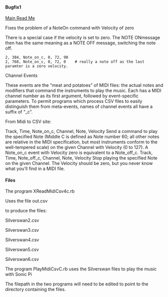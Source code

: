 

#### Bugfix1

[Main Read Me](  https://github.com/ClearMemory041063/Playing-Midi-Files-on-Sonic-PIReadMe.md)


Fixes the problem of a NoteOn command with Velocity of zero

There is a special case if the velocity is set to zero. The NOTE ONmessage then has the same meaning as a NOTE OFF message, switching the note off.


```
2, 384, Note_on_c, 0, 72, 90
2, 768, Note_on_c, 0, 72, 0    # really a note off as the last paramter is a zero velocity.
```

Channel Events

These events are the “meat and potatoes” of MIDI files: the actual notes and modifiers that command the instruments to play the music. Each has a MIDI channel number as its first argument, followed by event-specific parameters. To permit programs which process CSV files to easily distinguish them from meta-events, names of channel events all have a suffix of “_c”.

From Midi to CSV site:


Track, Time, Note_on_c, Channel, Note, Velocity
Send a command to play the specified Note (Middle C is defined as Note number 60; all other notes are relative in the MIDI specification, but most instruments conform to the well-tempered scale) on the given Channel with Velocity (0 to 127). A Note_on_c event with Velocity zero is equivalent to a Note_off_c.
Track, Time, Note_off_c, Channel, Note, Velocity
Stop playing the specified Note on the given Channel. The Velocity should be zero, but you never know what you’ll find in a MIDI file.

#### Files

The program XReadMidiCsv4c.rb

Uses the file out.csv

to produce the files:

Silverswan2.csv

Silverswan3.csv

Silverswan4.csv

Silverswan5.csv

Silverswan6.csv


The program PlayMidiCsvC.rb
 uses the Silverswan files to play the music with Sonic Pi


The filepath in the two programs will need to be edited to point to the directory containing the files.
